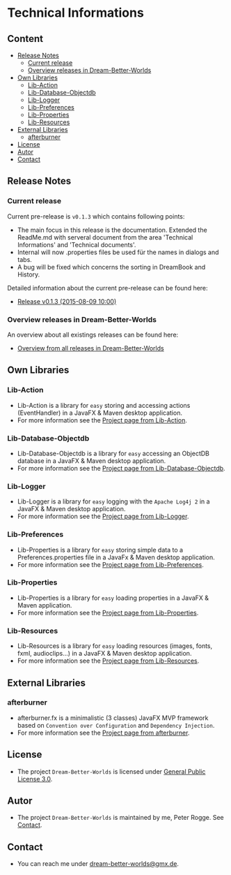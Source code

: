Technical Informations
===



Content
---

* [Release Notes](#ReleaseNotes)
    * [Current release](#CurrentRelease)
    * [Overview releases in Dream-Better-Worlds](#OverviewReleasesInDreamBetterWorlds)
* [Own Libraries](#OwnLibraries)
    * [Lib-Action](#LibAction)
    * [Lib-Database-Objectdb](#LibDatabaseObjectDB)
    * [Lib-Logger](#LibLogger)
    * [Lib-Preferences](#LibPreferences)
    * [Lib-Properties](#LibProperties)
    * [Lib-Resources](#LibResources)
* [External Libraries](#ExernalLibraries)
    * [afterburner](#afterburner)
* [License](#License)
* [Autor](#Autor)
* [Contact](#Contact)



Release Notes<a name="ReleaseNotes" />
---


### Current release<a name="CurrentRelease" />

Current pre-release is `v0.1.3` which contains following points:
* The main focus in this release is the documentation. Extended the ReadMe.md
  with serveral document from the area 'Technical Informations' and 'Technical 
  documents'.
* Internal will now .properties files be used für the names in dialogs and tabs.
* A bug will be fixed which concerns the sorting in DreamBook and History.

Detailed information about the current pre-release can be found here:
* [Release v0.1.3 (2015-08-09 10:00)]


### Overview releases in Dream-Better-Worlds<a name="OverviewReleasesInDreamBetterWorlds" />

An overview about all existings releases can be found here:
* [Overview from all releases in Dream-Better-Worlds]



Own Libraries<a name="OwnLibraries" />
---


### Lib-Action<a name="LibAction" />
* Lib-Action is a library for `easy` storing and accessing actions (EventHandler<ActionEvent>) 
  in a JavaFX & Maven desktop application.
* For more information see the [Project page from Lib-Action].


### Lib-Database-Objectdb<a name="LibDatabaseObjectDB" />
* Lib-Database-Objectdb is a library for `easy` accessing an ObjectDB database 
  in a JavaFX & Maven desktop application. 
* For more information see the [Project page from Lib-Database-Objectdb].


### Lib-Logger<a name="LibLogger" />
* Lib-Logger is a library for `easy` logging with the `Apache Log4j 2` in a 
  JavaFX & Maven desktop application.
* For more information see the [Project page from Lib-Logger].


### Lib-Preferences<a name="LibPreferences" />
* Lib-Properties is a library for `easy` storing simple data to a 
  Preferences.properties file in a JavaFx & Maven desktop application.
* For more information see the [Project page from Lib-Preferences].


### Lib-Properties<a name="LibProperties" />
* Lib-Properties is a library for `easy` loading properties in a JavaFX & 
  Maven application. 
* For more information see the [Project page from Lib-Properties].


### Lib-Resources<a name="LibResources" />
* Lib-Resources is a library for `easy` loading resources (images, fonts, fxml, 
  audioclips...) in a JavaFX & Maven desktop application.
* For more information see the [Project page from Lib-Resources].


External Libraries<a name="ExernalLibraries" />
---


### afterburner<a name="afterburner" />
* afterburner.fx is a minimalistic (3 classes) JavaFX MVP framework based on 
  `Convention over Configuration` and `Dependency Injection`. 
* For more information see the [Project page from afterburner].



License<a name="License" />
---

* The project `Dream-Better-Worlds` is licensed under [General Public License 3.0].



Autor<a name="Autor" />
---

* The project `Dream-Better-Worlds` is maintained by me, Peter Rogge. See [Contact](#Contact).



Contact<a name="Contact" />
---

* You can reach me under <dream-better-worlds@gmx.de>.



[//]: # (Links)
[General Public License 3.0]:http://www.gnu.org/licenses/gpl-3.0.en.html
[Project page from afterburner]:http://afterburner.adam-bien.com/
[Project page from Lib-Action]:https://github.com/Naoghuman/lib-action
[Project page from Lib-Database-Objectdb]:https://github.com/Naoghuman/lib-database-objectdb
[Project page from Lib-Logger]:https://github.com/Naoghuman/lib-logger
[Project page from Lib-Preferences]:https://github.com/Naoghuman/lib-preferences
[Project page from Lib-Properties]:https://github.com/Naoghuman/lib-properties
[Project page from Lib-Resources]:https://github.com/Naoghuman/lib-resources
[Overview from all releases in Dream-Better-Worlds]:https://github.com/Naoghuman/Dream-Better-Worlds/releases
[Release v0.1.3 (2015-08-09 10:00)]:https://github.com/Naoghuman/Dream-Better-Worlds/releases/tag/v0.1.3
